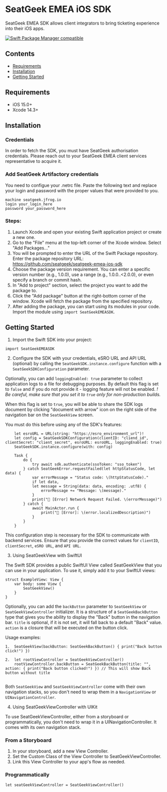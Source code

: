 # SeatGeek EMEA iOS SDK

SeatGeek EMEA SDK allows client integrators to bring ticketing experience into their iOS apps.

[![Swift Package Manager compatible](https://img.shields.io/badge/Swift%20Package%20Manager-compatible-brightgreen.svg)](https://github.com/apple/swift-package-manager)

## Contents
- [Requirements](https://github.com/seatgeek/seatgeek-emea-ios-sdk#requirements)
- [Installation](https://github.com/seatgeek/seatgeek-emea-ios-sdk#installation)
- [Getting Started](https://github.com/seatgeek/seatgeek-emea-ios-sdk#getting-started)

## Requirements
- iOS 15.0+
- Xcode 14.3+

## Installation

### Credentials
In order to fetch the SDK, you must have SeatGeek authorisation credentials. Please reach out to your SeatGeek EMEA client services representative to acquire it.

### Add SeatGeek Artifactory credentials
You need to configue your .netrc file.
Paste the following text and replace your login and password with the proper values that were provided to you.
```
machine seatgeek.jfrog.io
login your_login_here
password your_password_here
```

### Steps:
1) Launch Xcode and open your existing Swift application project or create a new one.
2) Go to the "File" menu at the top-left corner of the Xcode window. Select "Add Packages..."
3) You will be prompted to enter the URL of the Swift Package repository. Enter the package repository URL: https://github.com/seatgeek/seatgeek-emea-ios-sdk
4) Choose the package version requirement. You can enter a specific version number (e.g., 1.0.0), use a range (e.g., 1.0.0..<2.0.0), or even specify a branch or commit hash.
5) In "Add to project" section, select the project you want to add the package to.
6) Click the "Add package" button at the right-bottom corner of the window. Xcode will fetch the package from the specified repository.
7) After adding the package, you can start using its modules in your code. Import the module using `import SeatGeekEMEASDK`.

## Getting Started

1) Import the Swift SDK into your project:
```
import SeatGeekEMEASDK
```
2) Configure the SDK with your credentials, eSRO URL and API URL (optional) by calling the `SeatGeekSDK.instance.configure` function with a `SeatGeekSDKConfiguration` parameter.

Optionally, you can add `loggingEnabled: true` parameter to collect application logs to a file for debugging purposes.
By default this flag is set to `false` and if you do not provide it - logging feature will not be enabled.
*! Be careful, make sure that you set it to `true` only for non-production builds.*

When this flag is set to `true`, you will be able to share the SDK logs document by clicking "document with arrow" icon on the right side of the navigation bar on the `SeatGeekView` screen.

You must do this before using any of the SDK's features:
```
    let esroURL = URL(string: "https://esro_environment_url")!
    let config = SeatGeekSDKConfiguration(clientID: "cliend_id", clientSecret: "client_secret", esroURL: esroURL, loggingEnabled: true)
    SeatGeekSDK.instance.configure(with: config)

    Task {
        do {
            try await sdk.authenticate(ssoToken: "sso_token")
        } catch SeatGeekError.requestFailed(let httpStatusCode, let data) {
            var errorMessage = "Status code: \(httpStatusCode)."
            if let data,
            let message = String(data: data, encoding: .utf8) {
                errorMessage += "Message: \(message)."
            }
            print("🚨 [Error] Network Request Failed. \(errorMessage)")
        } catch {
            await MainActor.run {
                print("🚨 [Error]: \(error.localizedDescription)")
            }
        }
    }
```
This configuration step is necessary for the SDK to communicate with backend services. Ensure that you provide the correct values for `clientID`, `clientSecret`, `eSRO URL`, and `API URL`.

3) Using SeatGeekView with SwiftUI

The Swift SDK provides a public SwiftUI View called SeatGeekView that you can use in your application. To use it, simply add it to your SwiftUI views:
```
struct ExampleView: View {
    var body: some View {
        SeatGeekView()
    }
}
```
Optionally, you can add the `backButton` parameter to `SeatGeekView` or `SeatGeekViewController` initializer. It is a structure of a `SeatGeekBackButton` type that gives you the ability to display the "Back" button in the navigation bar. `title` is optional, if it is not set, it will fall back to a default "Back" value. `action` is a closure that will be executed on the button click.

Usage examples:
```
1.  SeatGeekView(backButton: SeatGeekBackButton() { print("Back button click!") })

2.  let rootViewController = SeatGeekViewController()
    rootViewController.backButton = SeatGeekBackButton(title: "", action: { print("Back button clicked!") }) // This will show Back button without title


```

Both `SeatGeekView` and `SeatGeekViewController` come with their own navigation stacks, so you don't need to wrap them in a `NavigationView` or `UINavigationController`.

4) Using SeatGeekViewController with UIKit

To use SeatGeekViewController, either from a storyboard or programmatically, you don't need to wrap it in a UINavigationController. It comes with its own navigation stack.

### From a Storyboard

1) In your storyboard, add a new View Controller.
2) Set the Custom Class of the View Controller to SeatGeekViewController.
3) Link this View Controller to your app's flow as needed.

### Programmatically

```
let seatGeekViewController = SeatGeekViewController()
```